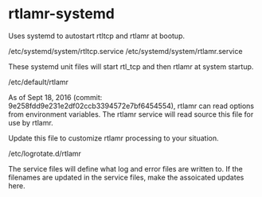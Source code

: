 # rtlamr-systemd
Uses systemd to autostart rtltcp and rtlamr at bootup.

/etc/systemd/system/rtltcp.service
/etc/systemd/system/rtlamr.service

  These systemd unit files will start rtl_tcp and then rtlamr at system
  startup.

/etc/default/rtlamr

  As of Sept 18, 2016 (commit: 9e258fdd9e231e2df02ccb3394572e7bf6454554),
  rtlamr can read options from environment variables. The rtlamr service 
  will read source this file for use by rtlamr.

  Update this file to customize rtlamr processing to your situation.

/etc/logrotate.d/rtlamr

  The service files will define what log and error files are written to.
  If the filenames are updated in the service files, make the assoicated
  updates here.
